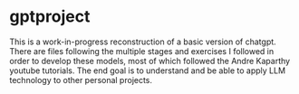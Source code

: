 # gptproject

This is a work-in-progress reconstruction of a basic version of chatgpt. 
There are files following the multiple stages and exercises I followed in order to develop these models,
most of which followed the Andre Kaparthy youtube tutorials. The end goal is to understand and be able to apply LLM technology 
to other personal projects.
